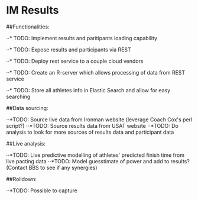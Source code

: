 # IM Results 

##Functionalities:

⋅⋅* TODO: Implement results and paritipants loading capability

⋅⋅* TODO: Expose results and participants via REST

⋅⋅* TODO: Deploy rest service to a couple cloud vendors

⋅⋅* TODO: Create an R-server which allows processing of data from REST service

⋅⋅* TODO: Store all athletes info in Elastic Search and allow for easy searching

##Data sourcing:

⋅⋅*TODO: Source live data from Ironman website (leverage Coach Cox's perl script?)
⋅⋅*TODO: Source results data from USAT website
⋅⋅*TODO: Do analysis to look for more sources of results data and participant data

##Live analysis:

⋅⋅*TODO: Live predictive modelling of athletes' predicted finish time from live pacting data
⋅⋅*TODO: Model guesstimate of power and add to results? (Contact BBS to see if any synergies)

##Rolldown:

⋅⋅*TODO: Possible to capture 
